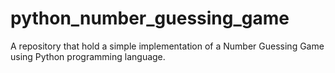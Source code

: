 # python_number_guessing_game
A repository that hold a simple implementation of a Number Guessing Game using Python programming language.
